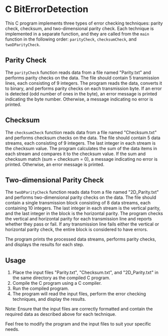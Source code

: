 # C BitErrorDetection

This C program implements three types of error checking techniques: parity check, checksum, and two-dimensional parity check. Each technique is implemented in a separate function, and they are called from the `main` function in the following order: `parityCheck`, `checksumCheck`, and `twoDParityCheck`.

## Parity Check

The `parityCheck` function reads data from a file named "Parity.txt" and performs parity checks on the data. The file should contain 5 transmission lines, each consisting of 9 integers. The program reads the data, converts it to binary, and performs parity checks on each transmission byte. If an error is detected (odd number of ones in the byte), an error message is printed indicating the byte number. Otherwise, a message indicating no error is printed.

## Checksum

The `checksumCheck` function reads data from a file named "Checksum.txt" and performs checksum checks on the data. The file should contain 5 data streams, each consisting of 9 integers. The last integer in each stream is the checksum value. The program calculates the sum of the data items in each stream and compares it to the checksum value. If the sum and checksum match (sum + checksum = 0), a message indicating no error is printed. Otherwise, an error message is printed.

## Two-dimensional Parity Check

The `twoDParityCheck` function reads data from a file named "2D_Parity.txt" and performs two-dimensional parity checks on the data. The file should contain a single transmission block consisting of 8 data streams, each containing 10 integers. The last integer in each stream is the vertical parity, and the last integer in the block is the horizontal parity. The program checks the vertical and horizontal parity for each transmission line and reports whether they pass or fail. If any transmission line fails either the vertical or horizontal parity check, the entire block is considered to have errors.

The program prints the processed data streams, performs parity checks, and displays the results for each step.

## Usage

1. Place the input files "Parity.txt", "Checksum.txt", and "2D_Parity.txt" in the same directory as the compiled C program.
2. Compile the C program using a C compiler.
3. Run the compiled program.
4. The program will read the input files, perform the error checking techniques, and display the results.

Note: Ensure that the input files are correctly formatted and contain the required data as described above for each technique.

Feel free to modify the program and the input files to suit your specific needs.
